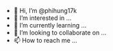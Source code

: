 - 👋 Hi, I’m @phihung17k
- 👀 I’m interested in ...
- 🌱 I’m currently learning ...
- 💞️ I’m looking to collaborate on ...
- 📫 How to reach me ...

<!---
phihung17k/phihung17k is a ✨ special ✨ repository because its `README.md` (this file) appears on your GitHub profile.
You can click the Preview link to take a look at your changes.
--->
